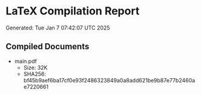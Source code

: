 # LaTeX Compilation Report
Generated: Tue Jan  7 07:42:07 UTC 2025
## Compiled Documents
- main.pdf
  - Size: 32K
  - SHA256: bf45b9aef6ba17cf0e93f2486323849a0a8add621be9b87e77b2460ae7220661
